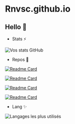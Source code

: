 # Rnvsc.github.io
## Hello 👋

- Stats ⚡

![Vos stats GitHub](https://github-readme-stats.vercel.app/api?username=CathalinaRanaivoarison&bg_color=30,e96443,904e95&title_color=fff&text_color=fff&show_icons=true&icon_color=ffff)

- Repos 🔭

[![Readme Card](https://github-readme-stats.vercel.app/api/pin/?username=CathalinaRanaivoarison&repo=Docker&show_owner=true&theme=cobalt)](https://github.com/CathalinaRanaivoarison/Docker)

[![Readme Card](https://github-readme-stats.vercel.app/api/pin/?username=CathalinaRanaivoarison&repo=Kubernetes&show_owner=true&theme=cobalt)](https://github.com/CathalinaRanaivoarison/Kubernetes)

[![Readme Card](https://github-readme-stats.vercel.app/api/pin/?username=CathalinaRanaivoarison&repo=Gitlab_CI-CD&show_owner=true&theme=cobalt)](https://github.com/CathalinaRanaivoarison/Gitlab_CI-CD)

[![Readme Card](https://github-readme-stats.vercel.app/api/pin/?username=CathalinaRanaivoarison&repo=Ansible&show_owner=true&theme=cobalt)](https://github.com/CathalinaRanaivoarison/Ansible)


- Lang ✨

![Langages les plus utilisés](https://github-readme-stats.vercel.app/api/top-langs/?username=CathalinaRanaivoarison&langs_count=10&theme=tokyonight)

